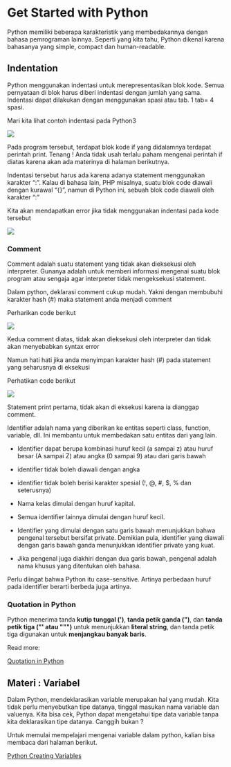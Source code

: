 # Get Started with Python

Python memiliki beberapa karakteristik yang membedakannya dengan bahasa pemrograman lainnya. Seperti yang kita tahu, Python dikenal karena bahasanya yang simple, compact dan human-readable.

## Indentation

Python menggunakan indentasi untuk merepresentasikan blok kode. Semua pernyataan di blok harus diberi indentasi dengan jumlah yang sama. Indentasi dapat dilakukan dengan menggunakan spasi atau tab. 1 tab= 4 spasi.

Mari kita lihat contoh indentasi pada Python3

![](https://lh4.googleusercontent.com/ZfS8giGRYEXPnbZGjKxY1iqyGq2j1qaGQ1SZr-D09j89EzCCqFJKsDfS9IfOKjmLND1qDdE1kxbasTLCBIrEaFpS90_pxBoKsSc35cZFBa8xPXGbb5VIglmdSrLEJIvqvnB-p-xXqImapXiBscoVi7tYULl5X9y8ZPg96TnKt3jF1M6mkhTI0q8z)

Pada program tersebut, terdapat blok kode if yang didalamnya terdapat perintah print. Tenang ! Anda tidak usah terlalu paham mengenai perintah if diatas karena akan ada materinya di halaman berikutnya.

Indentasi tersebut harus ada karena adanya statement menggunakan karakter “:”. Kalau di bahasa lain, PHP misalnya, suatu blok code diawali dengan kurawal “{}”, namun di Python ini, sebuah blok code diawali oleh karakter “:” 

Kita akan mendapatkan error jika tidak menggunakan indentasi pada kode tersebut

![](https://lh4.googleusercontent.com/vltkSANk3a_c2u8RoahGv9f1Z0opSh7piLDBYzFOgn0LepdSUJaDODnnWwr_F4Zqm8Ss2Zmr0WW8IbgphetaUu566_UW4bTOLhPBlZ9IQiGGL6pvbQ4NmSnCvw8W41dQiD_tcqbdF1_nxiGUylCUgmRsFaxzOUrpkVOJBSd5n6WP6HPChBvM1jca)

### Comment

Comment adalah suatu statement yang tidak akan dieksekusi oleh interpreter. Gunanya adalah untuk memberi informasi mengenai suatu blok program atau sengaja agar interpreter tidak mengeksekusi statement.

Dalam python, deklarasi comment cukup mudah. Yakni dengan membubuhi karakter hash (#) maka statement anda menjadi comment

Perharikan code berikut

![](https://lh3.googleusercontent.com/YibMS45iIeO8yN1NBcV_mrMDaxzgZqWijrzvB7NE4KozqU5PG9tS6lrwYAqRyMMAeqmapAMl5fl41z967SXI3t4oKl4XU-26Cv5MPHbKFFyQUQ9FwpqsdSpM6YMioAsiUCNFMZLP0xj1FPWbL2UfYz2uTYsF4W3ibWqOWRmOSnuHvSFlKlIEnteT)

Kedua comment diatas, tidak akan dieksekusi oleh interpreter dan tidak akan menyebabkan syntax error

Namun hati hati jika anda menyimpan karakter hash (#) pada statement yang seharusnya di eksekusi

Perhatikan code berikut

![](https://lh4.googleusercontent.com/KOy-vIwyzeu-xuFbn8a71ylNewuCio-etDhz-tETFXwXbfbYOzyFBFGCKWs5Y05AisIhy6PdECzBTZv4uMKSP5lnYn8GKu5o0smNlF83dn8t3JfjRMStvLQvRiK2W3oLCHaXr5jBnn8inels4aoQFFw_CYPddJYeWuyXmy2rYi4PDPXYtCP_6JXO)

Statement print pertama, tidak akan di eksekusi karena ia dianggap comment.

Identifier adalah nama yang diberikan ke entitas seperti class, function, variable, dll. Ini membantu untuk membedakan satu entitas dari yang lain.

- Identifier dapat berupa kombinasi huruf kecil (a sampai z) atau huruf besar (A sampai Z) atau angka (0 sampai 9) atau dari garis bawah

- identifier tidak boleh diawali dengan angka

- identifier tidak boleh berisi karakter spesial (!, @, #, $, % dan seterusnya)

- Nama kelas dimulai dengan huruf kapital.

- Semua identifier lainnya dimulai dengan huruf kecil.

- Identifier yang dimulai dengan satu garis bawah menunjukkan bahwa pengenal tersebut bersifat private. Demikian pula, identifier yang diawali dengan garis bawah ganda menunjukkan identifier private yang kuat.

- Jika pengenal juga diakhiri dengan dua garis bawah, pengenal adalah nama khusus yang ditentukan oleh bahasa.

Perlu diingat bahwa Python itu case-sensitive. Artinya perbedaan huruf pada identifier berarti berbeda juga artinya.

### Quotation in Python

Python menerima tanda **kutip tunggal (')**, **tanda petik ganda (")**, dan **tanda petik tiga ("' atau """)** untuk menunjukkan **literal string**, dan tanda petik tiga digunakan untuk **menjangkau banyak baris**.

Read more:

[Quotation in Python](https://www.tutorialspoint.com/quotation-in-python)

## Materi : Variabel

Dalam Python, mendeklarasikan variable merupakan hal yang mudah. Kita tidak perlu menyebutkan tipe datanya, tinggal masukan nama variable dan valuenya. Kita bisa cek, Python dapat mengetahui tipe data variable tanpa kita deklarasikan tipe datanya. Canggih bukan ?

Untuk memulai mempelajari mengenai variable dalam python, kalian bisa membaca dari halaman berikut.

[Python Creating Variables](https://www.w3schools.com/python/gloss_python_creating_variables.asp)
